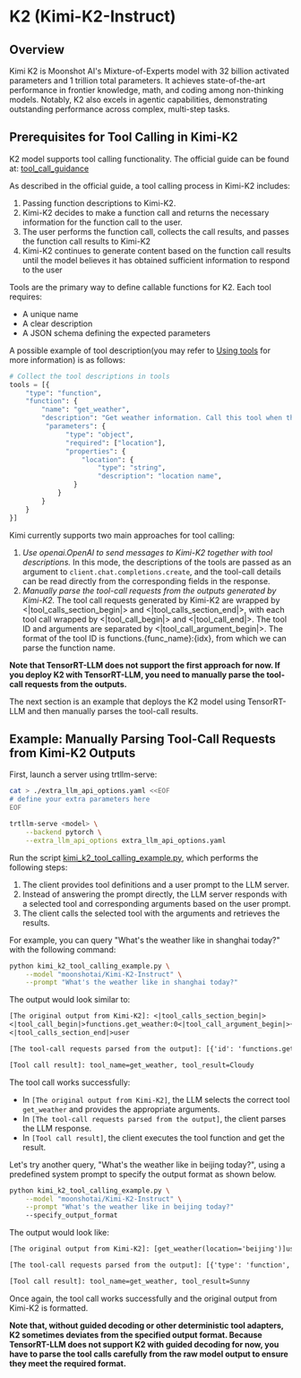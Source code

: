 # K2 (Kimi-K2-Instruct)

## Overview

Kimi K2 is Moonshot AI's Mixture-of-Experts model with 32 billion activated parameters and 1 trillion total parameters. It achieves state-of-the-art performance in frontier knowledge, math, and coding among non-thinking models. Notably, K2 also excels in agentic capabilities, demonstrating outstanding performance across complex, multi-step tasks.

## Prerequisites for Tool Calling in Kimi-K2

K2 model supports tool calling functionality. The official guide can be found at: [tool_call_guidance](https://huggingface.co/moonshotai/Kimi-K2-Instruct/blob/main/docs/tool_call_guidance.md)

As described in the official guide, a tool calling process in Kimi-K2 includes:
1. Passing function descriptions to Kimi-K2.
2. Kimi-K2 decides to make a function call and returns the necessary information for the function call to the user.
3. The user performs the function call, collects the call results, and passes the function call results to Kimi-K2
4. Kimi-K2 continues to generate content based on the function call results until the model believes it has obtained sufficient information to respond to the user

Tools are the primary way to define callable functions for K2. Each tool requires:
- A unique name
- A clear description
- A JSON schema defining the expected parameters

A possible example of tool description(you may refer to [Using tools](https://huggingface.co/docs/hugs/guides/function-calling) for more information) is as follows:
```python
# Collect the tool descriptions in tools
tools = [{
    "type": "function",
    "function": {
        "name": "get_weather",
        "description": "Get weather information. Call this tool when the user needs to get weather information",
         "parameters": {
              "type": "object",
              "required": ["location"],
              "properties": {
                  "location": {
                      "type": "string",
                      "description": "location name",
                }
            }
        }
    }
}]
```

Kimi currently supports two main approaches for tool calling:
1. *Use openai.OpenAI to send messages to Kimi-K2 together with tool descriptions.*
In this mode, the descriptions of the tools are passed as an argument to `client.chat.completions.create`, and the tool-call details can be read directly from the corresponding fields in the response.
2. *Manually parse the tool-call requests from the outputs generated by Kimi-K2.*
The tool call requests generated by Kimi-K2 are wrapped by <|tool_calls_section_begin|> and <|tool_calls_section_end|>, with each tool call wrapped by <|tool_call_begin|> and <|tool_call_end|>. The tool ID and arguments are separated by <|tool_call_argument_begin|>. The format of the tool ID is functions.{func_name}:{idx}, from which we can parse the function name.

**Note that TensorRT-LLM does not support the first approach for now. If you deploy K2 with TensorRT-LLM, you need to manually parse the tool-call requests from the outputs.**

The next section is an example that deploys the K2 model using TensorRT-LLM and then manually parses the tool-call results.

## Example: Manually Parsing Tool-Call Requests from Kimi-K2 Outputs

First, launch a server using trtllm-serve:

```bash
cat > ./extra_llm_api_options.yaml <<EOF
# define your extra parameters here
EOF

trtllm-serve <model> \
    --backend pytorch \
    --extra_llm_api_options extra_llm_api_options.yaml
```

Run the script [kimi_k2_tool_calling_example.py](./kimi_k2_tool_calling_example.py), which performs the following steps:

1. The client provides tool definitions and a user prompt to the LLM server.
2. Instead of answering the prompt directly, the LLM server responds with a selected tool and corresponding arguments based on the user prompt.
3. The client calls the selected tool with the arguments and retrieves the results.

For example, you can query "What's the weather like in shanghai today?" with the following command:

```bash
python kimi_k2_tool_calling_example.py \
    --model "moonshotai/Kimi-K2-Instruct" \
    --prompt "What's the weather like in shanghai today?"
```

The output would look similar to:

```txt
[The original output from Kimi-K2]: <|tool_calls_section_begin|>
<|tool_call_begin|>functions.get_weather:0<|tool_call_argument_begin|>{"location": "shanghai"}<|tool_call_end|>
<|tool_calls_section_end|>user

[The tool-call requests parsed from the output]: [{'id': 'functions.get_weather:0', 'type': 'function', 'function': {'name': 'get_weather', 'arguments': '{"location": "shanghai"}'}}]

[Tool call result]: tool_name=get_weather, tool_result=Cloudy
```

The tool call works successfully:
- In `[The original output from Kimi-K2]`, the LLM selects the correct tool `get_weather` and provides the appropriate arguments.
- In `[The tool-call requests parsed from the output]`, the client parses the LLM response.
- In `[Tool call result]`, the client executes the tool function and get the result.

Let's try another query, "What's the weather like in beijing today?", using a predefined system prompt to specify the output format as shown below.

```bash
python kimi_k2_tool_calling_example.py \
    --model "moonshotai/Kimi-K2-Instruct" \
    --prompt "What's the weather like in beijing today?"
    --specify_output_format
```

The output would look like:

```txt
[The original output from Kimi-K2]: [get_weather(location='beijing')]user

[The tool-call requests parsed from the output]: [{'type': 'function', 'function': {'name': 'get_weather', 'arguments': {'location': 'beijing'}}}]

[Tool call result]: tool_name=get_weather, tool_result=Sunny
```
Once again, the tool call works successfully and the original output from Kimi-K2 is formatted.

**Note that, without guided decoding or other deterministic tool adapters, K2 sometimes deviates from the specified output format. Because TensorRT-LLM does not support K2 with guided decoding for now, you have to parse the tool calls carefully from the raw model output to ensure they meet the required format.**
